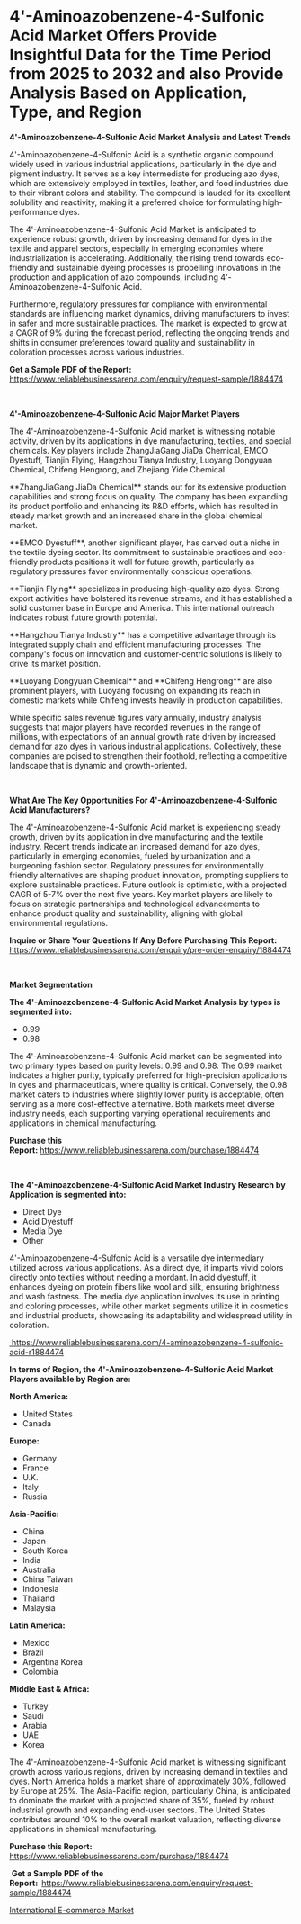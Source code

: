 <p><h1>4'-Aminoazobenzene-4-Sulfonic Acid Market Offers Provide Insightful Data for the Time Period from 2025 to 2032 and also Provide Analysis Based on Application, Type, and Region</h1></p><p><strong>4'-Aminoazobenzene-4-Sulfonic Acid Market Analysis and Latest Trends</strong></p>
<p><p>4'-Aminoazobenzene-4-Sulfonic Acid is a synthetic organic compound widely used in various industrial applications, particularly in the dye and pigment industry. It serves as a key intermediate for producing azo dyes, which are extensively employed in textiles, leather, and food industries due to their vibrant colors and stability. The compound is lauded for its excellent solubility and reactivity, making it a preferred choice for formulating high-performance dyes.</p><p>The 4'-Aminoazobenzene-4-Sulfonic Acid Market is anticipated to experience robust growth, driven by increasing demand for dyes in the textile and apparel sectors, especially in emerging economies where industrialization is accelerating. Additionally, the rising trend towards eco-friendly and sustainable dyeing processes is propelling innovations in the production and application of azo compounds, including 4'-Aminoazobenzene-4-Sulfonic Acid.</p><p>Furthermore, regulatory pressures for compliance with environmental standards are influencing market dynamics, driving manufacturers to invest in safer and more sustainable practices. The market is expected to grow at a CAGR of 9% during the forecast period, reflecting the ongoing trends and shifts in consumer preferences toward quality and sustainability in coloration processes across various industries.</p></p>
<p><strong>Get a Sample PDF of the Report:&nbsp;</strong> <a href="https://www.reliablebusinessarena.com/enquiry/request-sample/1884474?utm_campaign=1835&utm_medium=2&utm_source=Github&utm_content=ia&utm_term=13012025&utm_id=4-aminoazobenzene-4-sulfonic-acid">https://www.reliablebusinessarena.com/enquiry/request-sample/1884474</a></p>
<p>&nbsp;</p>
<p><strong>4'-Aminoazobenzene-4-Sulfonic Acid Major Market Players</strong></p>
<p><p>The 4'-Aminoazobenzene-4-Sulfonic Acid market is witnessing notable activity, driven by its applications in dye manufacturing, textiles, and special chemicals. Key players include ZhangJiaGang JiaDa Chemical, EMCO Dyestuff, Tianjin Flying, Hangzhou Tianya Industry, Luoyang Dongyuan Chemical, Chifeng Hengrong, and Zhejiang Yide Chemical.</p><p>**ZhangJiaGang JiaDa Chemical** stands out for its extensive production capabilities and strong focus on quality. The company has been expanding its product portfolio and enhancing its R&D efforts, which has resulted in steady market growth and an increased share in the global chemical market. </p><p>**EMCO Dyestuff**, another significant player, has carved out a niche in the textile dyeing sector. Its commitment to sustainable practices and eco-friendly products positions it well for future growth, particularly as regulatory pressures favor environmentally conscious operations.</p><p>**Tianjin Flying** specializes in producing high-quality azo dyes. Strong export activities have bolstered its revenue streams, and it has established a solid customer base in Europe and America. This international outreach indicates robust future growth potential.</p><p>**Hangzhou Tianya Industry** has a competitive advantage through its integrated supply chain and efficient manufacturing processes. The company's focus on innovation and customer-centric solutions is likely to drive its market position.</p><p>**Luoyang Dongyuan Chemical** and **Chifeng Hengrong** are also prominent players, with Luoyang focusing on expanding its reach in domestic markets while Chifeng invests heavily in production capabilities.</p><p>While specific sales revenue figures vary annually, industry analysis suggests that major players have recorded revenues in the range of millions, with expectations of an annual growth rate driven by increased demand for azo dyes in various industrial applications. Collectively, these companies are poised to strengthen their foothold, reflecting a competitive landscape that is dynamic and growth-oriented.</p></p>
<p>&nbsp;</p>
<p><strong>What Are The Key Opportunities For 4'-Aminoazobenzene-4-Sulfonic Acid Manufacturers?</strong></p>
<p><p>The 4'-Aminoazobenzene-4-Sulfonic Acid market is experiencing steady growth, driven by its application in dye manufacturing and the textile industry. Recent trends indicate an increased demand for azo dyes, particularly in emerging economies, fueled by urbanization and a burgeoning fashion sector. Regulatory pressures for environmentally friendly alternatives are shaping product innovation, prompting suppliers to explore sustainable practices. Future outlook is optimistic, with a projected CAGR of 5-7% over the next five years. Key market players are likely to focus on strategic partnerships and technological advancements to enhance product quality and sustainability, aligning with global environmental regulations.</p></p>
<p><strong>Inquire or Share Your Questions If Any Before Purchasing This Report:</strong> <a href="https://www.reliablebusinessarena.com/enquiry/pre-order-enquiry/1884474?utm_campaign=1835&utm_medium=2&utm_source=Github&utm_content=ia&utm_term=13012025&utm_id=4-aminoazobenzene-4-sulfonic-acid">https://www.reliablebusinessarena.com/enquiry/pre-order-enquiry/1884474</a></p>
<p>&nbsp;</p>
<p><strong>Market Segmentation</strong></p>
<p><strong>The 4'-Aminoazobenzene-4-Sulfonic Acid Market Analysis by types is segmented into:</strong></p>
<p><ul><li>0.99</li><li>0.98</li></ul></p>
<p><p>The 4'-Aminoazobenzene-4-Sulfonic Acid market can be segmented into two primary types based on purity levels: 0.99 and 0.98. The 0.99 market indicates a higher purity, typically preferred for high-precision applications in dyes and pharmaceuticals, where quality is critical. Conversely, the 0.98 market caters to industries where slightly lower purity is acceptable, often serving as a more cost-effective alternative. Both markets meet diverse industry needs, each supporting varying operational requirements and applications in chemical manufacturing.</p></p>
<p><strong>Purchase this Report:&nbsp;</strong><a href="https://www.reliablebusinessarena.com/purchase/1884474?utm_campaign=1835&utm_medium=2&utm_source=Github&utm_content=ia&utm_term=13012025&utm_id=4-aminoazobenzene-4-sulfonic-acid">https://www.reliablebusinessarena.com/purchase/1884474</a></p>
<p>&nbsp;</p>
<p><strong>The 4'-Aminoazobenzene-4-Sulfonic Acid Market Industry Research by Application is segmented into:</strong></p>
<p><ul><li>Direct Dye</li><li>Acid Dyestuff</li><li>Media Dye</li><li>Other</li></ul></p>
<p><p>4'-Aminoazobenzene-4-Sulfonic Acid is a versatile dye intermediary utilized across various applications. As a direct dye, it imparts vivid colors directly onto textiles without needing a mordant. In acid dyestuff, it enhances dyeing on protein fibers like wool and silk, ensuring brightness and wash fastness. The media dye application involves its use in printing and coloring processes, while other market segments utilize it in cosmetics and industrial products, showcasing its adaptability and widespread utility in coloration.</p></p>
<p><a href="https://www.reliablebusinessarena.com/4-aminoazobenzene-4-sulfonic-acid-r1884474?utm_campaign=1835&utm_medium=2&utm_source=Github&utm_content=ia&utm_term=13012025&utm_id=4-aminoazobenzene-4-sulfonic-acid">&nbsp;https://www.reliablebusinessarena.com/4-aminoazobenzene-4-sulfonic-acid-r1884474</a></p>
<p><strong>In terms of Region, the 4'-Aminoazobenzene-4-Sulfonic Acid Market Players available by Region are:</strong></p>
<p>
    <p> <strong> North America: </strong>
        <ul>
            <li>United States</li>
            <li>Canada</li>
        </ul>
        </p> 
    <p> <strong> Europe: </strong>
        <ul>
            <li>Germany</li>
            <li>France</li>
            <li>U.K.</li>
            <li>Italy</li>
            <li>Russia</li>
        </ul>
        </p> 
    <p> <strong> Asia-Pacific: </strong>
        <ul>
            <li>China</li>
            <li>Japan</li>
            <li>South Korea</li>
            <li>India</li>
            <li>Australia</li>
            <li>China Taiwan</li>
            <li>Indonesia</li>
            <li>Thailand</li>
            <li>Malaysia</li>
        </ul>
        </p> 
    <p> <strong> Latin America: </strong>
        <ul>
            <li>Mexico</li>
            <li>Brazil</li>
            <li>Argentina Korea</li>
            <li>Colombia</li>
        </ul>
        </p> 
    <p> <strong> Middle East & Africa: </strong>
        <ul>
            <li>Turkey</li>
            <li>Saudi</li>
            <li>Arabia</li>
            <li>UAE</li>
            <li>Korea</li>
        </ul>
    </p>
    </p>
<p><p>The 4'-Aminoazobenzene-4-Sulfonic Acid market is witnessing significant growth across various regions, driven by increasing demand in textiles and dyes. North America holds a market share of approximately 30%, followed by Europe at 25%. The Asia-Pacific region, particularly China, is anticipated to dominate the market with a projected share of 35%, fueled by robust industrial growth and expanding end-user sectors. The United States contributes around 10% to the overall market valuation, reflecting diverse applications in chemical manufacturing.</p></p>
<p><strong>Purchase this Report: </strong><a href="https://www.reliablebusinessarena.com/purchase/1884474?utm_campaign=1835&utm_medium=2&utm_source=Github&utm_content=ia&utm_term=13012025&utm_id=4-aminoazobenzene-4-sulfonic-acid">https://www.reliablebusinessarena.com/purchase/1884474</a></p>
<p>&nbsp;<strong>Get a Sample PDF of the Report:&nbsp;&nbsp;</strong><a href="https://www.reliablebusinessarena.com/enquiry/request-sample/1884474?utm_campaign=1835&utm_medium=2&utm_source=Github&utm_content=ia&utm_term=13012025&utm_id=4-aminoazobenzene-4-sulfonic-acid">https://www.reliablebusinessarena.com/enquiry/request-sample/1884474</a></p>
<p><strong></strong></p>
<p><p><a href="https://github.com/marlanamarvn/Market-Research-Report-List-1/blob/main/international-e-commerce-market.md?utm_campaign=1835&utm_medium=2&utm_source=Github&utm_content=ia&utm_term=13012025&utm_id=4-aminoazobenzene-4-sulfonic-acid">International E-commerce Market</a></p></p>